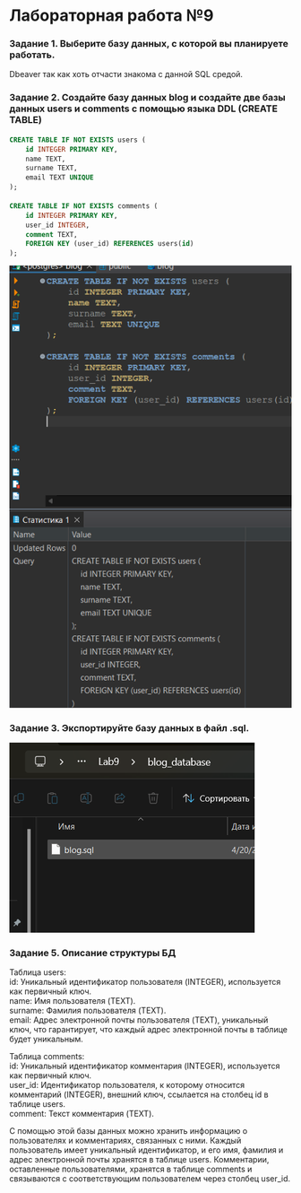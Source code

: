 # Лабораторная работа №9

### Задание 1. Выберите базу данных, с которой вы планируете работать.  
Dbeaver так как хоть отчасти знакома с данной SQL средой.

### Задание 2. Создайте базу данных blog и создайте две базы данных users и comments с помощью языка DDL (CREATE TABLE)

```sql
CREATE TABLE IF NOT EXISTS users (
    id INTEGER PRIMARY KEY,
    name TEXT,
    surname TEXT,
    email TEXT UNIQUE
);

CREATE TABLE IF NOT EXISTS comments (
    id INTEGER PRIMARY KEY,
    user_id INTEGER,
    comment TEXT,
    FOREIGN KEY (user_id) REFERENCES users(id)
);

```

![alt text](images/img1.png)

### Задание 3. Экспортируйте базу данных в файл .sql.


![alt text](images/img2.png)

### Задание 5. Описание структуры БД

Таблица users:  
id: Уникальный идентификатор пользователя (INTEGER), используется как первичный ключ.  
name: Имя пользователя (TEXT).  
surname: Фамилия пользователя (TEXT).  
email: Адрес электронной почты пользователя (TEXT), уникальный ключ, что гарантирует, что каждый адрес электронной почты в таблице будет уникальным.  

Таблица comments:  
id: Уникальный идентификатор комментария (INTEGER), используется как первичный ключ.  
user_id: Идентификатор пользователя, к которому относится комментарий (INTEGER), внешний ключ, ссылается на столбец id в таблице users.  
comment: Текст комментария (TEXT).  

С помощью этой базы данных можно хранить информацию о пользователях и комментариях, связанных с ними. Каждый пользователь имеет уникальный идентификатор, и его имя, фамилия и адрес электронной почты хранятся в таблице users. Комментарии, оставленные пользователями, хранятся в таблице comments и связываются с соответствующим пользователем через столбец user_id.